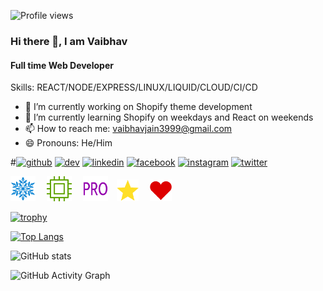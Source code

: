 ![Profile views](https://gpvc.arturio.dev/white-hat-vaibhs)  
### Hi there 👋, I am Vaibhav
#### Full time Web Developer

Skills: REACT/NODE/EXPRESS/LINUX/LIQUID/CLOUD/CI/CD

- 🔭 I’m currently working on Shopify theme development 
- 🌱 I’m currently learning Shopify on weekdays and React on weekends 
- 📫 How to reach me: vaibhavjain3999@gmail.com 
- 😄 Pronouns: He/Him 


#[<img src='https://cdn.jsdelivr.net/npm/simple-icons@3.0.1/icons/github.svg' alt='github' height='40'>](https://github.com/white-hat-vaibhs) [<img src='https://cdn.jsdelivr.net/npm/simple-icons@3.0.1/icons/hashnode.svg' alt='dev' height='40'>](vaibhav3999) [<img src='https://cdn.jsdelivr.net/npm/simple-icons@3.0.1/icons/linkedin.svg' alt='linkedin' height='40'>](https://www.linkedin.com/in/vaibhav-jain-soni/) [<img src='https://cdn.jsdelivr.net/npm/simple-icons@3.0.1/icons/facebook.svg' alt='facebook' height='40'>](https://www.facebook.com/vaibhav.soni.3133) [<img src='https://cdn.jsdelivr.net/npm/simple-icons@3.0.1/icons/instagram.svg' alt='instagram' height='40'>](https://www.instagram.com/vaibhav.jain._/) [<img src='https://cdn.jsdelivr.net/npm/simple-icons@3.0.1/icons/twitter.svg' alt='twitter' height='40'>](https://twitter.com/vaibhavjain3999)  

<a href='https://archiveprogram.github.com/'><img src='https://raw.githubusercontent.com/acervenky/animated-github-badges/master/assets/acbadge.gif' width='40' height='40'></a>  <a href='https://docs.github.com/en/developers'><img src='https://raw.githubusercontent.com/acervenky/animated-github-badges/master/assets/devbadge.gif' width='40' height='40'></a>  <a href='https://github.com/pricing'><img src='https://raw.githubusercontent.com/acervenky/animated-github-badges/master/assets/pro.gif' width='40' height='40'></a> <a href='https://stars.github.com/'><img src='https://raw.githubusercontent.com/acervenky/animated-github-badges/master/assets/starbadge.gif' width='35' height='35'></a>  <a href='https://docs.github.com/en/github/supporting-the-open-source-community-with-github-sponsors'><img src='https://raw.githubusercontent.com/acervenky/animated-github-badges/master/assets/sponsorbadge.gif' width='35' height='35'></a> 

[![trophy](https://github-profile-trophy.vercel.app/?username=white-hat-vaibhs)](https://github.com/ryo-ma/github-profile-trophy)

[![Top Langs](https://github-readme-stats.vercel.app/api/top-langs/?username=white-hat-vaibhs)](https://github.com/anuraghazra/github-readme-stats)

![GitHub stats](https://github-readme-stats.vercel.app/api?username=white-hat-vaibhs&show_icons=true&count_private=true)  

![GitHub Activity Graph](https://activity-graph.herokuapp.com/graph?username=white-hat-vaibhs)  


